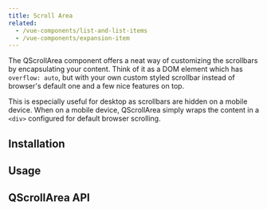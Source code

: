 ```yaml
---
title: Scroll Area
related:
  - /vue-components/list-and-list-items
  - /vue-components/expansion-item
---
```


The QScrollArea component offers a neat way of customizing the scrollbars by encapsulating your content. Think of it as a DOM element which has `overflow: auto`, but with your own custom styled scrollbar instead of browser's default one and a few nice features on top.

This is especially useful for desktop as scrollbars are hidden on a mobile device. When on a mobile device, QScrollArea simply wraps the content in a `<div>` configured for default browser scrolling.

## Installation

<doc-installation components="QScrollArea" />

## Usage

<doc-example title="Basic" file="QScrollArea/Basic" />

<doc-example title="Styled" file="QScrollArea/Styled" />

<doc-example title="Delay" file="QScrollArea/Delay" />

<doc-example title="Scroll Position" file="QScrollArea/ScrollPosition" />

## QScrollArea API

<doc-api file="QScrollArea" />
